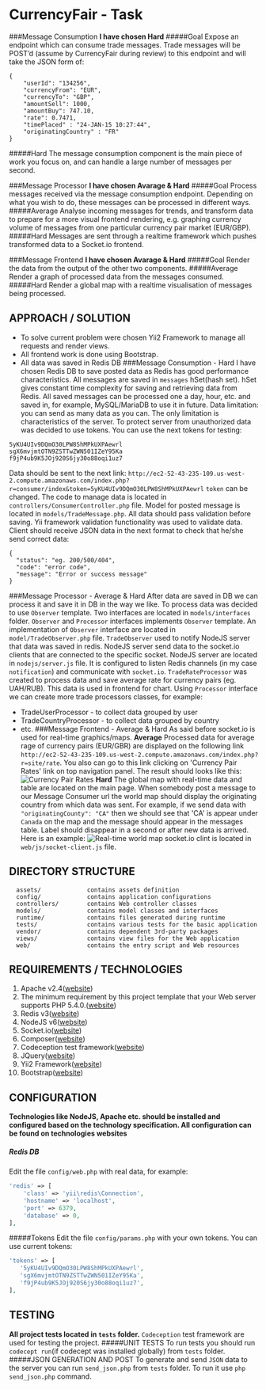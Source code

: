 CurrencyFair - Task
===================
###Message Consumption
**I have chosen Hard**
#####Goal
Expose an endpoint which can consume trade messages. Trade messages will be POST’d (assume by CurrencyFair during review) to this endpoint and will take the JSON form of:
```
{
    "userId": "134256", 
    "currencyFrom": "EUR", 
    "currencyTo": "GBP", 
    "amountSell": 1000, 
    "amountBuy": 747.10, 
    "rate": 0.7471, 
    "timePlaced" : "24-JAN-15 10:27:44", 
    "originatingCountry" : "FR"
}
```
#####Hard
The message consumption component is the main piece of work you focus on, and can handle a large number of messages per second.

###Message Processor
**I have chosen Avarage & Hard**
#####Goal
Process messages received via the message consumption endpoint. Depending on what you wish to do, these messages can be processed in different ways.
#####Average
Analyse incoming messages for trends, and transform data to prepare for a more visual frontend rendering, e.g. graphing currency volume of messages from one particular currency pair market (EUR/GBP).
#####Hard
Messages are sent through a realtime framework which pushes transformed data to a Socket.io frontend.

###Message Frontend
**I have chosen Avarage & Hard**
#####Goal
Render the data from the output of the other two components.
#####Average
Render a graph of processed data from the messages consumed.
#####Hard
Render a global map with a realtime visualisation of messages being processed.

APPROACH / SOLUTION
-------------------
- To solve current problem were chosen Yii2 Framework to manage all requests and render views.
- All frontend work is done using Bootstrap.
- All data was saved in Redis DB
###Message Consumption - Hard
I have chosen Redis DB to save posted data as Redis has good performance characteristics. 
All messages are saved in `messages` hSet(hash set). hSet gives constant time complexity for saving and retrieving data from Redis.
All saved messages can be processed one a day, hour, etc. and saved in, for example, MySQL/MariaDB to use it in future.
Data limitation: you can send as many data as you can. The only limitation is characteristics of the server.
To protect server from unauthorized data was decided to use tokens. You can use the next tokens for testing: 
```
5yKU4UIv9DQmO30LPW8ShMPkUXPAewrl
sgX6mvjmtOTN9ZSTTwZWN501IZeY95Ka
f9jP4ub9K5JOj920S6jy30o88oqi1uz7
```
Data should be sent to the next link:
`http://ec2-52-43-235-109.us-west-2.compute.amazonaws.com/index.php?r=consumer/index&token=5yKU4UIv9DQmO30LPW8ShMPkUXPAewrl`
`token` can be changed.
The code to manage data is located in `controllers/ConsumerController.php` file. 
Model for posted message is located in `models/TradeMessage.php`. 
All data should pass validation before saving. Yii framework validation functionality was used to validate data.
Client should receive JSON data in the next format to check that he/she send correct data: 
```
{
  "status": "eg. 200/500/404",
  "code": "error code",
  "message": "Error or success message"
}
```
###Message Processor - Average & Hard
After data are saved in DB we can process it and save it in DB in the way we like. 
To process data was decided to use `Observer` template. Two interfaces are located in `models/interfaces` folder.
`Observer` and `Processor` interfaces implements `Observer` template.
An implementation of `Observer` interface are located in `model/TradeObserver.php` file. `TradeObserver` used to notify NodeJS server that data was saved in redis. NodeJS server send data to the socket.io clients that are connected to the specific socket.
NodeJS server are located in `nodejs/server.js` file. It is configured to listen Redis channels (in my case `notification`) and communicate with `socket.io`.
`TradeRateProcessor` was created to process data and save average rate for currency pairs (eg. UAH/RUB). This data is used in frontend for chart.
Using `Processor` interface we can create more trade processors classes, for example: 
- TradeUserProcessor - to collect data grouped by user
- TradeCountryProcessor - to collect data grouped by country 
- etc.
###Message Frontend - Average & Hard
As said before socket.io is used for real-time graphics/maps.
**Average**
Processed data for average rage of currency pairs (EUR/GBR) are displayed on the following link 
`http://ec2-52-43-235-109.us-west-2.compute.amazonaws.com/index.php?r=site/rate`. You also can go to this link clicking on 'Currency Pair Rates' link on top navigation panel.
 The result should looks like this:
 ![Currency Pair Rates](http://image.prntscr.com/image/3fcf62f68218408585df9605ee9badcf.png)
 **Hard**
 The global map with real-time data and table are located on the main page. 
 When somebody post a message to our Message Consumer url the world map should display the originating country from which data was sent. 
 For example, if we send data with `"originatingCounty": "CA"` then we should see that 'CA' is appear under `Canada` on the map and the message should appear in the messages table. Label should disappear in a second or after new data is arrived.
 Here is an example: 
 ![Real-time world map](http://image.prntscr.com/image/d7b69f67a75b45c6bde02cf099c34560.png)
 socket.io clint is located in `web/js/socket-client.js` file.

DIRECTORY STRUCTURE
-------------------

      assets/             contains assets definition
      config/             contains application configurations
      controllers/        contains Web controller classes
      models/             contains model classes and interfaces
      runtime/            contains files generated during runtime
      tests/              contains various tests for the basic application
      vendor/             contains dependent 3rd-party packages
      views/              contains view files for the Web application
      web/                contains the entry script and Web resources

REQUIREMENTS / TECHNOLOGIES
---------------------------
1. Apache v2.4([website](https://httpd.apache.org/))
2. The minimum requirement by this project template that your Web server supports PHP 5.4.0.([website](http://php.net))
3. Redis v3([website](http://redis.io/))
4. NodeJS v6([website](https://nodejs.org/en/))
5. Socket.io([website](http://socket.io/))
6. Composer([website](https://getcomposer.org/))
7. Codeception test framework([website](http://codeception.com/))
8. JQuery([website](https://jquery.com/))
9. Yii2 Framework([website](http://www.yiiframework.com/))
10. Bootstrap([website](http://getbootstrap.com/))

CONFIGURATION
-------------
**Technologies like NodeJS, Apache etc. should be installed and configured based on the technology specification. All configuration can be found on technologies websites**
##### Redis DB
Edit the file `config/web.php` with real data, for example:

```php
'redis' => [
    'class' => 'yii\redis\Connection',
    'hostname' => 'localhost',
    'port' => 6379,
    'database' => 0,
],
```
#####Tokens
Edit the file `config/params.php` with your own tokens. You can use current tokens:
```php
'tokens' => [
   '5yKU4UIv9DQmO30LPW8ShMPkUXPAewrl',
   'sgX6mvjmtOTN9ZSTTwZWN501IZeY95Ka',
   'f9jP4ub9K5JOj920S6jy30o88oqi1uz7',
],
```

TESTING
-------
**All project tests located in `tests` folder.**
`Codeception` test framework are used for testing the project.
#####UNIT TESTS
To run tests you should run `codecept run`(if codecept was installed globally) from `tests` folder.
#####JSON GENERATION AND POST
To generate and send `JSON` data to the server you can run `send_json.php` from `tests` folder. To run it use `php send_json.php` command.
